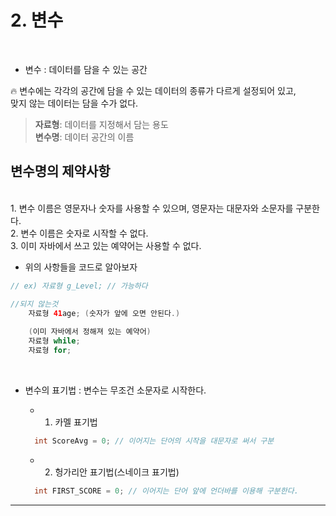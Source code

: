 # 2. 변수
</br>

- 변수 : 데이터를 담을 수 있는 공간

🔥 변수에는 각각의 공간에 담을 수 있는 데이터의 종류가 다르게 설정되어 있고, </br>
맞지 않는 데이터는 담을 수가 없다. </br>

> **자료형**: 데이터를 지정해서 담는 용도 </br>
**변수명**: 데이터 공간의 이름

## 변수명의 제약사항
</br>
1. 변수 이름은 영문자나 숫자를 사용할 수 있으며, 영문자는 대문자와 소문자를 구분한다. </br>
2. 변수 이름은 숫자로 시작할 수 없다. </br>
3. 이미 자바에서 쓰고 있는 예약어는 사용할 수 없다.

- 위의 사항들을 코드로 알아보자
  </br>


```java
// ex) 자료형 g_Level; // 가능하다

//되지 않는것
	자료형 41age; (숫자가 앞에 오면 안된다.)
    
    (이미 자바에서 정해져 있는 예약어)
    자료형 while;
    자료형 for;
```


</br>

- 변수의 표기법 : 변수는 무조건 소문자로 시작한다.
  </br>

    -  1. 카멜 표기법

  ```java
    int ScoreAvg = 0; // 이어지는 단어의 시작을 대문자로 써서 구분
  ```

    -  2. 헝가리안 표기법(스네이크 표기법)

  ```java
    int FIRST_SCORE = 0; // 이어지는 단어 앞에 언더바를 이용해 구분한다.
  ```

---
